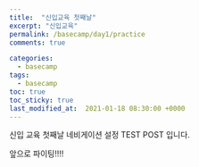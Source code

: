 ```yaml
---
title:  "신입교육 첫째날"
excerpt: "신입교육"
permalink: /basecamp/day1/practice
comments: true

categories:
  - basecamp
tags: 
  - basecamp
toc: true
toc_sticky: true
last_modified_at:  2021-01-18 08:30:00 +0000
---
```


신입 교육 첫째날 
네비게이션 설정 TEST POST 입니다.

앞으로 파이팅!!!!